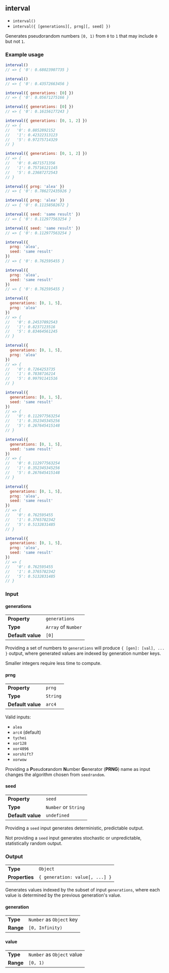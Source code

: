 ## interval
* `interval()`
* `interval({ [generations][, prng][, seed] })`

Generates pseudorandom numbers `[0, 1)` from `0` to `1` that may include `0` but not `1`.

### Example usage
```javascript
interval()
// => { '0': 0.68023907735 }

interval()
// => { '0': 0.43572663456 }

interval({ generations: [0] })
// => { '0': 0.05671275166 }

interval({ generations: [0] })
// => { '0': 0.16156177243 }
```

```javascript
interval({ generations: [0, 1, 2] })
// => {
//   '0': 0.8852892152
//   '1': 0.42322313123
//   '5': 0.97275714329
// }

interval({ generations: [0, 1, 2] })
// => {
//   '0': 0.4671571356
//   '1': 0.75716121145
//   '5': 0.23687272543
// }
```

```javascript
interval({ prng: 'alea' })
// => { '0': 0.786272435926 }

interval({ prng: 'alea' })
// => { '0': 0.11158582672 }
```

```javascript
interval({ seed: 'same result' })
// => { '0': 0.112977563254 }

interval({ seed: 'same result' })
// => { '0': 0.112977563254 }
```

```javascript
interval({
  prng: 'alea',
  seed: 'same result'
})
// => { '0': 0.762595455 }

interval({
  prng: 'alea',
  seed: 'same result'
})
// => { '0': 0.762595455 }
```

```javascript
interval({
  generations: [0, 1, 5],
  prng: 'alea'
})
// => {
//   '0': 0.24537892543
//   '1': 0.8237123516
//   '5': 0.83464561245
// }

interval({
  generations: [0, 1, 5],
  prng: 'alea'
})
// => {
//   '0': 0.7264253735
//   '1': 0.7838716214
//   '5': 0.99791141516
// }
```

```javascript
interval({
  generations: [0, 1, 5],
  seed: 'same result'
})
// => {
//   '0': 0.112977563254
//   '1': 0.352345345256
//   '5': 0.267645415148
// }

interval({
  generations: [0, 1, 5],
  seed: 'same result'
})
// => {
//   '0': 0.112977563254
//   '1': 0.352345345256
//   '5': 0.267645415148
// }
```

```javascript
interval({
  generations: [0, 1, 5],
  prng: 'alea',
  seed: 'same result'
})
// => {
//   '0': 0.762595455
//   '1': 0.3765782342
//   '5': 0.5132831485
// }

interval({
  generations: [0, 1, 5],
  prng: 'alea',
  seed: 'same result'
})
// => {
//   '0': 0.762595455
//   '1': 0.3765782342
//   '5': 0.5132831485
// }
```

### Input
#### generations
| | |
| --- | --- |
| **Property** | `generations` |
| **Type** | `Array` of `Number` |
| **Default value** | `[0]` |

Providing a set of numbers to `generations` will produce `{ [gen]: [val], ... }` output, where generated values are indexed by generation number keys.

Smaller integers require less time to compute.

#### prng
| | |
| --- | --- |
| **Property** | `prng` |
| **Type** | `String` |
| **Default value** | `arc4` |

Valid inputs:
* `alea`
* `arc4` (default)
* `tychei`
* `xor128`
* `xor4096`
* `xorshift7`
* `xorwow`

Providing a **P**seudo**r**andom **N**umber **G**enerator (**PRNG**) name as input changes the algorithm chosen from `seedrandom`.

#### seed
| | |
| --- | --- |
| **Property** | `seed` |
| **Type** | `Number` or `String` |
| **Default value** | `undefined` |

Providing a `seed` input generates deterministic, predictable output.

Not providing a `seed` input generates stochastic or unpredictable, statistically random output.

### Output
| | |
| --- | --- |
| **Type** | `Object` |
| **Properties** | `{ generation: value[, ...] }` |

Generates values indexed by the subset of input `generations`, where each value is determined by the previous generation's value.

#### generation
| | |
| --- | --- |
| **Type** | `Number` as `Object` key |
| **Range** | `[0, Infinity)` |

#### value
| | |
| --- | --- |
| **Type** | `Number` as `Object` value |
| **Range** | `[0, 1)` |

